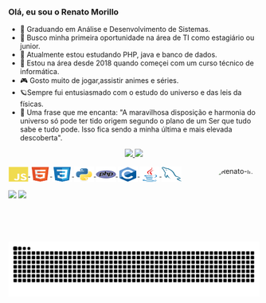 ### Olá, eu sou o Renato Morillo

<ul>
 <li>📖 Graduando em Análise e Desenvolvimento de Sistemas.</li>
 <li>🔭 Busco minha primeira oportunidade na área de TI como estagiário ou junior.</li>
 <li>🌱 Atualmente estou estudando PHP, java e banco de dados.</li>
 <li>📖 Estou na área desde 2018 quando começei com um curso técnico de informática.</li>
 <li> 🎮 Gosto muito de jogar,assistir animes e séries.</li>
 <li> 🪐Sempre fui entusiasmado com o estudo do universo e das leis da físicas.</>
 <li> 🍎 Uma frase que me encanta: "A maravilhosa disposição e harmonia do universo só pode ter tido origem segundo o plano de um Ser que tudo sabe e tudo pode. Isso fica sendo a minha última e mais elevada descoberta".</li>
 </ul>
 <div align="center">
  <a href="https://github.com/renatoxd152">
  <img height="180em" src="https://github-readme-stats.vercel.app/api?username=renatoxd152&show_icons=true&theme=highcontrast&include_all_commits=true&count_private=true"/>
  <img height="180em" src="https://github-readme-stats.vercel.app/api/top-langs/?username=renatoxd152&layout=compact&langs_count=7&theme=highcontrast"/>
</div>

<div style="display: inline_block"><br>
  <img align="center" alt="Renato-Js" height="30" width="40" src="https://raw.githubusercontent.com/devicons/devicon/master/icons/javascript/javascript-plain.svg">
  <img align="center" alt="Renato-HTML" height="30" width="40" src="https://raw.githubusercontent.com/devicons/devicon/master/icons/html5/html5-original.svg">
  <img align="center" alt="Renato-CSS" height="30" width="40" src="https://raw.githubusercontent.com/devicons/devicon/master/icons/css3/css3-original.svg">
  <img align="center" alt="Renato-Python" height="30" width="40" src="https://raw.githubusercontent.com/devicons/devicon/master/icons/python/python-original.svg">
  <img align="center" alt="Renato-php" height="30" width="40" src="https://raw.githubusercontent.com/devicons/devicon/master/icons/php/php-original.svg">
  <img align="center" alt="Renato-c" height="30" width="40" src="https://raw.githubusercontent.com/devicons/devicon/master/icons/c/c-original.svg">
  <img align="center" alt="Renato-java" height="30" width="40" src="https://raw.githubusercontent.com/devicons/devicon/master/icons/java/java-original.svg">
  <img align="center" alt="Renato-mysql" height="30" width="40" src="https://raw.githubusercontent.com/devicons/devicon/master/icons/mysql/mysql-original.svg">
  <img align="right" alt="Renato-img" height="150" style="border-radius:50px;" src="https://i.pinimg.com/564x/b6/1f/42/b61f421d3a9c7d191ebb91dae2b1c3a8.jpg">
</div>
  <br>
<div> 
  <a href = "mailto:renatomorillo@gmail.com"><img src="https://img.shields.io/badge/-Gmail-%23333?style=for-the-badge&logo=gmail&logoColor=white" target="_blank"></a>
  <a href="https://www.linkedin.com/in/renato-morillo-b91a761b4/" target="_blank"><img src="https://img.shields.io/badge/-LinkedIn-%230077B5?style=for-the-badge&logo=linkedin&logoColor=white" target="_blank"></a> 
 
  ![Snake animation](https://github.com/renatoxd152/renatoxd152/blob/output/github-contribution-grid-snake.svg)
</div>
